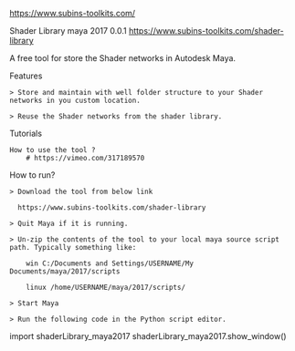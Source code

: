 https://www.subins-toolkits.com/

Shader Library maya 2017 0.0.1
https://www.subins-toolkits.com/shader-library

A free tool for store the Shader networks in Autodesk Maya.

Features

    > Store and maintain with well folder structure to your Shader networks in you custom location.​

    > Reuse the Shader networks from the shader library.

Tutorials

    How to use the tool ?
		# https://vimeo.com/317189570

How to run?

    > Download the tool from below link
    
      https://www.subins-toolkits.com/shader-library
      
    > Quit Maya if it is running.

    > Un-zip the contents of the tool to your local maya source script path. Typically something like:

        win C:/Documents and Settings/USERNAME/My  Documents/maya/2017/scripts

        linux /home/USERNAME/maya/2017/scripts/

    > Start Maya

    > Run the following code in the Python script editor.

import shaderLibrary_maya2017
shaderLibrary_maya2017.show_window()


